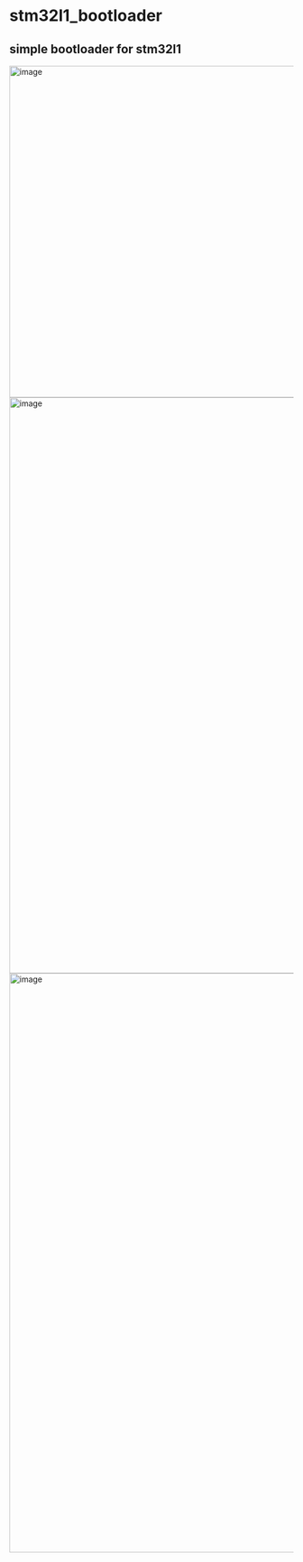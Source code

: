 # stm32l1_bootloader
## simple bootloader for stm32l1
<img width="703" height="588" alt="image" src="https://github.com/user-attachments/assets/e9b2814e-8c2b-4325-9943-d5d9d1f423a0" />
<img width="1910" height="1021" alt="image" src="https://github.com/user-attachments/assets/585e0879-c908-4609-af4f-6deb9c932727" />
<img width="1917" height="1027" alt="image" src="https://github.com/user-attachments/assets/55649b92-c178-4270-b653-df49fb7ca561" />

